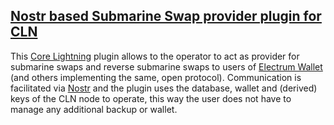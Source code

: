 ## <u>Nostr based Submarine Swap provider plugin for CLN</u>
This [Core Lightning](https://github.com/ElementsProject/lightning) plugin allows to
the operator to act as provider for submarine swaps and reverse submarine swaps to users of
[Electrum Wallet](https://electrum.org) (and others implementing the same, open protocol).
Communication is facilitated via [Nostr](https://nostr.com) and the plugin uses the database, wallet
and (derived) keys of the CLN node to operate, this way the user does not have to manage any additional
backup or wallet.